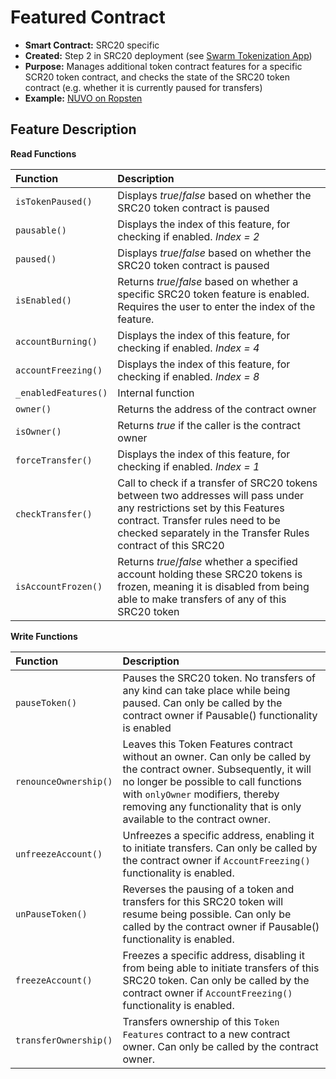 # Featured Contract

* **Smart Contract:** SRC20 specific
* **Created:** Step 2 in SRC20 deployment \(see [Swarm Tokenization App](https://swarm.app/)\)
* **Purpose:** Manages additional token contract features for a specific SCR20 token contract, and checks the state of the SRC20 token contract \(e.g. whether it is currently paused for transfers\)
* **Example:**  [NUVO on Ropsten](https://ropsten.etherscan.io/address/0x31830850853A9fa8cb7CC7Fbf5bD5f807B8B5B8e#code) 

## Feature Description

**Read Functions**

| Function | Description |
| :--- | :--- |
| `isTokenPaused()` | Displays _true_/_false_ based on whether the SRC20 token contract is paused |
| `pausable()` | Displays the index of this feature, for checking if enabled. _Index = 2_ |
| `paused()` | Displays _true_/_false_ based on whether the SRC20 token contract is paused |
| `isEnabled()` | Returns _true_/_false_ based on whether a specific SRC20 token feature is enabled. Requires the user to enter the index of the feature. |
| `accountBurning()` | Displays the index of this feature, for checking if enabled. _Index = 4_ |
| `accountFreezing()` | Displays the index of this feature, for checking if enabled. _Index = 8_ |
| `_enabledFeatures()` | Internal function |
| `owner()` | Returns the address of the contract owner |
| `isOwner()` | Returns _true_ if the caller is the contract owner |
| `forceTransfer()` | Displays the index of this feature, for checking if enabled. _Index = 1_ |
| `checkTransfer()` | Call to check if a transfer of SRC20 tokens between two addresses will pass under any restrictions set by this Features contract. Transfer rules need to be checked separately in the Transfer Rules contract of this SRC20 |
| `isAccountFrozen()` | Returns _true_/_false_ whether a specified account holding these SRC20 tokens is frozen, meaning it is disabled from being able to make transfers of any of this SRC20 token |

**Write Functions**

| Function | Description |
| :--- | :--- |
| `pauseToken()` | Pauses the SRC20 token. No transfers of any kind can take place while being paused. Can only be called by the contract owner if Pausable\(\) functionality is enabled |
| `renounceOwnership()` | Leaves this Token Features contract without an owner. Can only be called by the contract owner. Subsequently, it will no longer be possible to call functions with `onlyOwner` modifiers, thereby removing any functionality that is only available to the contract owner. |
| `unfreezeAccount()` | Unfreezes a specific address, enabling it to initiate transfers. Can only be called by the contract owner if `AccountFreezing()` functionality is enabled. |
| `unPauseToken()` | Reverses the pausing of a token and transfers for this SRC20 token will resume being possible. Can only be called by the contract owner if Pausable\(\) functionality is enabled. |
| `freezeAccount()` | Freezes a specific address, disabling it from being able to initiate transfers of this SRC20 token. Can only be called by the contract owner if `AccountFreezing()` functionality is enabled. |
| `transferOwnership()` | Transfers ownership of this `Token Features` contract to a new contract owner. Can only be called by the contract owner. |

